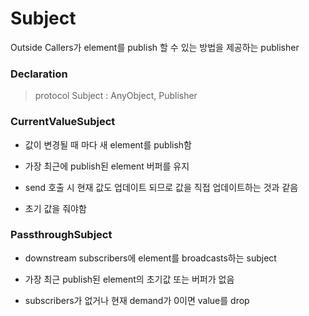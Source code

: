 # Subject

Outside Callers가 element를 publish 할 수 있는 방법을 제공하는 publisher

### Declaration

> protocol Subject : AnyObject, Publisher

### CurrentValueSubject

- 값이 변경될 때 마다 새 element를 publish함

- 가장 최근에 publish된 element 버퍼를 유지

- send 호출 시 현재 값도 업데이트 되므로 값을 직접 업데이트하는 것과 같음

- 초기 값을 줘야함

### PassthroughSubject

- downstream subscribers에 element를 broadcasts하는 subject

- 가장 최근 publish된 element의 초기값 또는 버퍼가 없음

- subscribers가 없거나 현재 demand가 0이면 value를 drop

